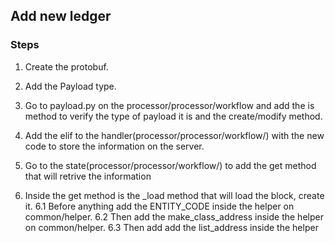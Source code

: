 ## Add new ledger
### Steps
1. Create the protobuf.
2. Add the Payload type.
3. Go to payload.py on the processor/processor/workflow and add the is 
    method to verify the type of payload it is and the create/modify method.
4. Add the elif to the handler(processor/processor/workflow/) with the new code to store
    the information on the server.
5. Go to the state(processor/processor/workflow/) to add the get method that will retrive the information

6. Inside the get method is the _load method that will load the block, create it.
    6.1 Before anything add the ENTITY_CODE inside the helper on common/helper.
    6.2 Then add the make_class_address inside the helper on common/helper. 
    6.3 Then add add the list_address inside the helper